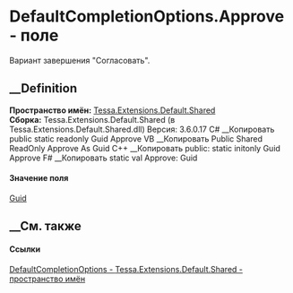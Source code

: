 # DefaultCompletionOptions.Approve - поле
Вариант завершения "Согласовать".
## __Definition
 **Пространство имён:**
[Tessa.Extensions.Default.Shared](N_Tessa_Extensions_Default_Shared.htm)  
 **Сборка:** Tessa.Extensions.Default.Shared (в
Tessa.Extensions.Default.Shared.dll) Версия: 3.6.0.17
C# __Копировать
     public static readonly Guid Approve
VB __Копировать
     Public Shared ReadOnly Approve As Guid
C++ __Копировать
     public:
    static initonly Guid Approve
F# __Копировать
     static val Approve: Guid
#### Значение поля
[Guid](https://learn.microsoft.com/dotnet/api/system.guid)
##  __См. также
#### Ссылки
[DefaultCompletionOptions -
](T_Tessa_Extensions_Default_Shared_DefaultCompletionOptions.htm)
[Tessa.Extensions.Default.Shared - пространство
имён](N_Tessa_Extensions_Default_Shared.htm)
